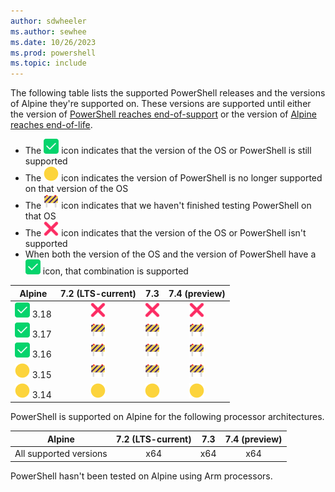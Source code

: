 ```yaml
---
author: sdwheeler
ms.author: sewhee
ms.date: 10/26/2023
ms.prod: powershell
ms.topic: include
---
```

<!-- markdownlint-disable first-line-h1 -->
The following table lists the supported PowerShell releases and the versions of Alpine they're
supported on. These versions are supported until either the version of
[PowerShell reaches end-of-support][lifecycle] or the version of
[Alpine reaches end-of-life][eol-alpine].

- The ![Supported][1] icon indicates that the version of the OS or PowerShell is still supported
- The ![Out of Support][4] icon indicates the version of PowerShell is no longer supported on that
  version of the OS
- The ![In Test][2] icon indicates that we haven't finished testing PowerShell on that OS
- The ![Not Supported][3] icon indicates that the version of the OS or PowerShell isn't supported
- When both the version of the OS and the version of PowerShell have a ![Supported][1] icon, that
  combination is supported

[1]: ../media/shared/check-mark-button-2705.svg
[2]: ../media/shared/construction-sign-1f6a7.svg
[3]: ../media/shared/cross-mark-274c.svg
[4]: ../media/shared/large-yellow-circle-1f7e1.svg

|          Alpine           |  7.2 (LTS-current)   |         7.3          |    7.4 (preview)     |
| :-----------------------: | :------------------: | :------------------: | :------------------: |
|   ![Supported][1] 3.18    | ![Not Supported][3]  | ![Not Supported][3]  | ![Not Supported][3]  |
|   ![Supported][1] 3.17    |    ![In Test][2]     |    ![In Test][2]     |    ![In Test][2]     |
|   ![Supported][1] 3.16    |    ![In Test][2]     |    ![In Test][2]     |    ![In Test][2]     |
| ![Out of Support][4] 3.15 |    ![In Test][2]     |    ![In Test][2]     |    ![In Test][2]     |
| ![Out of Support][4] 3.14 | ![Out of Support][4] | ![Out of Support][4] | ![Out of Support][4] |

PowerShell is supported on Alpine for the following processor architectures.

|         Alpine         | 7.2 (LTS-current) |  7.3  | 7.4 (preview) |
| ---------------------- | :---------------: | :---: | :-----------: |
| All supported versions |        x64        |  x64  |      x64      |

PowerShell hasn't been tested on Alpine using Arm processors.

[lifecycle]: /powershell/scripting/install/powershell-support-lifecycle
[eol-alpine]: https://alpinelinux.org/releases/

